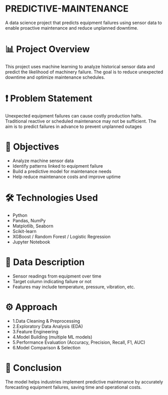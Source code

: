 # PREDICTIVE-MAINTENANCE
A data science project that predicts equipment failures using sensor data to enable proactive maintenance and reduce unplanned downtime.

# 📊 Project Overview
This project uses machine learning to analyze historical sensor data and predict the likelihood of machinery failure. The goal is to reduce unexpected downtime and optimize maintenance schedules.

# ❗ Problem Statement
Unexpected equipment failures can cause costly production halts. Traditional reactive or scheduled maintenance may not be sufficient. The aim is to predict failures in advance to prevent unplanned outages

# 🎯 Objectives
- Analyze machine sensor data
- Identify patterns linked to equipment failure
- Build a predictive model for maintenance needs
- Help reduce maintenance costs and improve uptime

# 🛠️ Technologies Used
- Python
- Pandas, NumPy
- Matplotlib, Seaborn
- Scikit-learn
- XGBoost / Random Forest / Logistic Regression
- Jupyter Notebook

# 📁 Data Description
- Sensor readings from equipment over time
- Target column indicating failure or not
- Features may include temperature, pressure, vibration, etc.

# ⚙️ Approach
- 1.Data Cleaning & Preprocessing
- 2.Exploratory Data Analysis (EDA)
- 3.Feature Engineering
- 4.Model Building (multiple ML models)
- 5.Performance Evaluation (Accuracy, Precision, Recall, F1, AUC)
- 6.Model Comparison & Selection

# 🧾 Conclusion
The model helps industries implement predictive maintenance by accurately forecasting equipment failures, saving time and operational costs.

